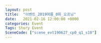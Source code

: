```yaml
---
layout: post
title:  "이벤트_2019여름_0화_오프닝"
date:   2021-02-16 12:00:00 +0000
categories: Event
Tags: Story Event
SceneCode: ["scene_evt190627_cp0_q1_s10"]
---
```

